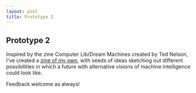 ```yaml
---
layout: post
title: Prototype 2
---
```




## Prototype 2

Inspired by the zine Computer Lib/Dream Machines created by Ted Nelson, I've created a [zine of my own](https://github.com/burnedsap/ms2/raw/main/media/Alternate%20Visions%20of%20Machines%20and%20Machine%20Intelligence.pdf), with seeds of ideas sketching out different possibilities in which a future with alternative visions of machine intelligence could look like. 



Feedback welcome as always!

